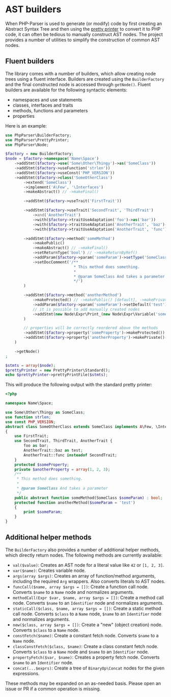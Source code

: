 AST builders
============

When PHP-Parser is used to generate (or modify) code by first creating an Abstract Syntax Tree and
then using the [pretty printer](Pretty_printing.markdown) to convert it to PHP code, it can often
be tedious to manually construct AST nodes. The project provides a number of utilities to simplify
the construction of common AST nodes.

Fluent builders
---------------

The library comes with a number of builders, which allow creating node trees using a fluent
interface. Builders are created using the `BuilderFactory` and the final constructed node is
accessed through `getNode()`. Fluent builders are available for
the following syntactic elements:

 * namespaces and use statements
 * classes, interfaces and traits
 * methods, functions and parameters
 * properties

Here is an example:

```php
use PhpParser\BuilderFactory;
use PhpParser\PrettyPrinter;
use PhpParser\Node;

$factory = new BuilderFactory;
$node = $factory->namespace('Name\Space')
    ->addStmt($factory->use('Some\Other\Thingy')->as('SomeClass'))
    ->addStmt($factory->useFunction('strlen'))
    ->addStmt($factory->useConst('PHP_VERSION'))
    ->addStmt($factory->class('SomeOtherClass')
        ->extend('SomeClass')
        ->implement('A\Few', '\Interfaces')
        ->makeAbstract() // ->makeFinal()

        ->addStmt($factory->useTrait('FirstTrait'))

        ->addStmt($factory->useTrait('SecondTrait', 'ThirdTrait')
            ->and('AnotherTrait')
            ->with($factory->traitUseAdaptation('foo')->as('bar'))
            ->with($factory->traitUseAdaptation('AnotherTrait', 'baz')->as('test'))
            ->with($factory->traitUseAdaptation('AnotherTrait', 'func')->insteadof('SecondTrait')))

        ->addStmt($factory->method('someMethod')
            ->makePublic()
            ->makeAbstract() // ->makeFinal()
            ->setReturnType('bool') // ->makeReturnByRef()
            ->addParam($factory->param('someParam')->setType('SomeClass'))
            ->setDocComment('/**
                              * This method does something.
                              *
                              * @param SomeClass And takes a parameter
                              */')
        )

        ->addStmt($factory->method('anotherMethod')
            ->makeProtected() // ->makePublic() [default], ->makePrivate()
            ->addParam($factory->param('someParam')->setDefault('test'))
            // it is possible to add manually created nodes
            ->addStmt(new Node\Expr\Print_(new Node\Expr\Variable('someParam')))
        )

        // properties will be correctly reordered above the methods
        ->addStmt($factory->property('someProperty')->makeProtected())
        ->addStmt($factory->property('anotherProperty')->makePrivate()->setDefault(array(1, 2, 3)))
    )

    ->getNode()
;

$stmts = array($node);
$prettyPrinter = new PrettyPrinter\Standard();
echo $prettyPrinter->prettyPrintFile($stmts);
```

This will produce the following output with the standard pretty printer:

```php
<?php

namespace Name\Space;

use Some\Other\Thingy as SomeClass;
use function strlen;
use const PHP_VERSION;
abstract class SomeOtherClass extends SomeClass implements A\Few, \Interfaces
{
    use FirstTrait;
    use SecondTrait, ThirdTrait, AnotherTrait {
        foo as bar;
        AnotherTrait::baz as test;
        AnotherTrait::func insteadof SecondTrait;
    }
    protected $someProperty;
    private $anotherProperty = array(1, 2, 3);
    /**
     * This method does something.
     *
     * @param SomeClass And takes a parameter
     */
    public abstract function someMethod(SomeClass $someParam) : bool;
    protected function anotherMethod($someParam = 'test')
    {
        print $someParam;
    }
}
```

Additional helper methods
-------------------------

The `BuilderFactory` also provides a number of additional helper methods, which directly return
nodes. The following methods are currently available:

 * `val($value)`: Creates an AST node for a literal value like `42` or `[1, 2, 3]`.
 * `var($name)`: Creates variable node.
 * `args(array $args)`: Creates an array of function/method arguments, including the required `Arg`
   wrappers. Also converts literals to AST nodes.
 * `funcCall($name, array $args = [])`: Create a function call node. Converts `$name` to a `Name`
   node and normalizes arguments.
 * `methodCall(Expr $var, $name, array $args = [])`: Create a method call node. Converts `$name` to
   an `Identifier` node and normalizes arguments.
 * `staticCall($class, $name, array $args = [])`: Create a static method call node. Converts
   `$class` to a `Name` node, `$name` to an `Identifier` node and normalizes arguments.
 * `new($class, array $args = [])`: Create a "new" (object creation) node. Converts `$class` to a
   `Name` node.
 * `constFetch($name)`: Create a constant fetch node. Converts `$name` to a `Name` node.
 * `classConstFetch($class, $name)`: Create a class constant fetch node. Converts `$class` to a
   `Name` node and `$name` to an `Identifier` node.
 * `propertyFetch($var, $name)`: Creates a property fetch node. Converts `$name` to an `Identifier`
   node.
 * `concat(...$exprs)`: Create a tree of `BinaryOp\Concat` nodes for the given expressions.

These methods may be expanded on an as-needed basis. Please open an issue or PR if a common
operation is missing.
